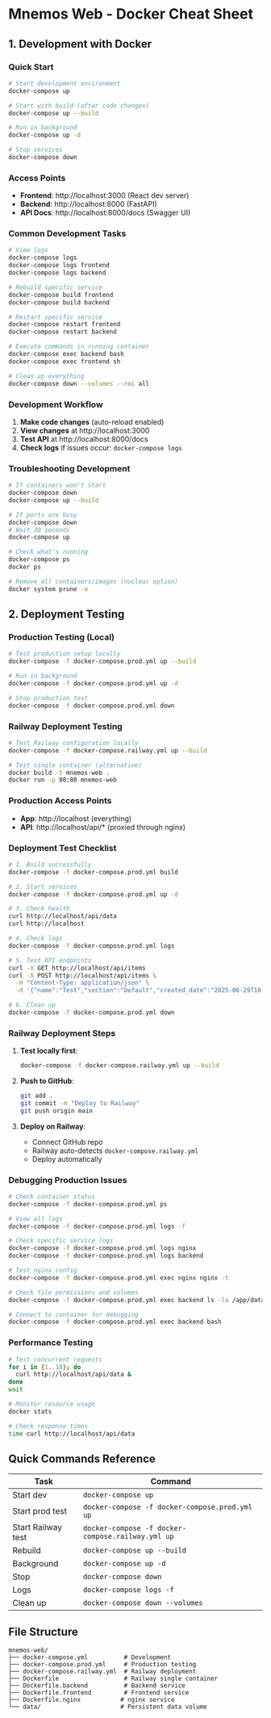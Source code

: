 # Mnemos Web - Docker Cheat Sheet

## 1. Development with Docker

### Quick Start
```bash
# Start development environment
docker-compose up

# Start with build (after code changes)
docker-compose up --build

# Run in background
docker-compose up -d

# Stop services
docker-compose down
```

### Access Points
- **Frontend**: http://localhost:3000 (React dev server)
- **Backend**: http://localhost:8000 (FastAPI)
- **API Docs**: http://localhost:8000/docs (Swagger UI)

### Common Development Tasks
```bash
# View logs
docker-compose logs
docker-compose logs frontend
docker-compose logs backend

# Rebuild specific service
docker-compose build frontend
docker-compose build backend

# Restart specific service
docker-compose restart frontend
docker-compose restart backend

# Execute commands in running container
docker-compose exec backend bash
docker-compose exec frontend sh

# Clean up everything
docker-compose down --volumes --rmi all
```

### Development Workflow
1. **Make code changes** (auto-reload enabled)
2. **View changes** at http://localhost:3000
3. **Test API** at http://localhost:8000/docs
4. **Check logs** if issues occur: `docker-compose logs`

### Troubleshooting Development
```bash
# If containers won't start
docker-compose down
docker-compose up --build

# If ports are busy
docker-compose down
# Wait 30 seconds
docker-compose up

# Check what's running
docker-compose ps
docker ps

# Remove all containers/images (nuclear option)
docker system prune -a
```

## 2. Deployment Testing

### Production Testing (Local)
```bash
# Test production setup locally
docker-compose -f docker-compose.prod.yml up --build

# Run in background
docker-compose -f docker-compose.prod.yml up -d

# Stop production test
docker-compose -f docker-compose.prod.yml down
```

### Railway Deployment Testing
```bash
# Test Railway configuration locally
docker-compose -f docker-compose.railway.yml up --build

# Test single container (alternative)
docker build -t mnemos-web .
docker run -p 80:80 mnemos-web
```

### Production Access Points
- **App**: http://localhost (everything)
- **API**: http://localhost/api/* (proxied through nginx)

### Deployment Test Checklist
```bash
# 1. Build successfully
docker-compose -f docker-compose.prod.yml build

# 2. Start services
docker-compose -f docker-compose.prod.yml up -d

# 3. Check health
curl http://localhost/api/data
curl http://localhost

# 4. Check logs
docker-compose -f docker-compose.prod.yml logs

# 5. Test API endpoints
curl -X GET http://localhost/api/items
curl -X POST http://localhost/api/items \
  -H "Content-Type: application/json" \
  -d '{"name":"Test","section":"Default","created_date":"2025-06-29T10:30:00Z","last_accessed":"2025-06-29T10:30:00Z"}'

# 6. Clean up
docker-compose -f docker-compose.prod.yml down
```

### Railway Deployment Steps
1. **Test locally first**:
   ```bash
   docker-compose -f docker-compose.railway.yml up --build
   ```

2. **Push to GitHub**:
   ```bash
   git add .
   git commit -m "Deploy to Railway"
   git push origin main
   ```

3. **Deploy on Railway**:
   - Connect GitHub repo
   - Railway auto-detects `docker-compose.railway.yml`
   - Deploy automatically

### Debugging Production Issues
```bash
# Check container status
docker-compose -f docker-compose.prod.yml ps

# View all logs
docker-compose -f docker-compose.prod.yml logs -f

# Check specific service logs
docker-compose -f docker-compose.prod.yml logs nginx
docker-compose -f docker-compose.prod.yml logs backend

# Test nginx config
docker-compose -f docker-compose.prod.yml exec nginx nginx -t

# Check file permissions and volumes
docker-compose -f docker-compose.prod.yml exec backend ls -la /app/data

# Connect to container for debugging
docker-compose -f docker-compose.prod.yml exec backend bash
```

### Performance Testing
```bash
# Test concurrent requests
for i in {1..10}; do
  curl http://localhost/api/data &
done
wait

# Monitor resource usage
docker stats

# Check response times
time curl http://localhost/api/data
```

## Quick Commands Reference

| Task | Command |
|------|---------|
| Start dev | `docker-compose up` |
| Start prod test | `docker-compose -f docker-compose.prod.yml up` |
| Start Railway test | `docker-compose -f docker-compose.railway.yml up` |
| Rebuild | `docker-compose up --build` |
| Background | `docker-compose up -d` |
| Stop | `docker-compose down` |
| Logs | `docker-compose logs -f` |
| Clean up | `docker-compose down --volumes` |

## File Structure
```
mnemos-web/
├── docker-compose.yml          # Development
├── docker-compose.prod.yml     # Production testing  
├── docker-compose.railway.yml  # Railway deployment
├── Dockerfile                  # Railway single container
├── Dockerfile.backend          # Backend service
├── Dockerfile.frontend         # Frontend service
├── Dockerfile.nginx           # nginx service
└── data/                      # Persistent data volume
```